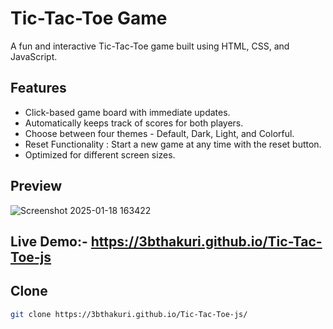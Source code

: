 # Tic-Tac-Toe Game

A fun and interactive Tic-Tac-Toe game built using HTML, CSS, and JavaScript.

## Features
- Click-based game board with immediate updates.
- Automatically keeps track of scores for both players.
- Choose between four themes - Default, Dark, Light, and Colorful.
- Reset Functionality : Start a new game at any time with the reset button.
-  Optimized for different screen sizes.

## Preview
![Screenshot 2025-01-18 163422](https://github.com/user-attachments/assets/81cbe9b3-dd41-412c-9c3b-fd3cb965763c)




## Live Demo:- https://3bthakuri.github.io/Tic-Tac-Toe-js





## Clone
   ```bash
   git clone https://3bthakuri.github.io/Tic-Tac-Toe-js/

